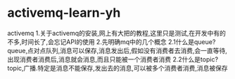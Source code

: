 # activemq-learn-yh
activemq
1.关于activemq的安装,网上有大把的教程,这里只是测试,在开发中有的不多,时间长了,会忘记API的使用
2.先明确mq中的几个概念
  2.1什么是queue?
  queue,点对点队列,消息可以保存,消息发出后,假如没有消费者去消费,会一直等待,出现消费者消费后,消息就会消息,而且只能被一个消费者消费
  2.2什么是topic?
  topic,广播.特定是消息不能保存,发出去的消息,可以被多个消费者消费,消息被保存
